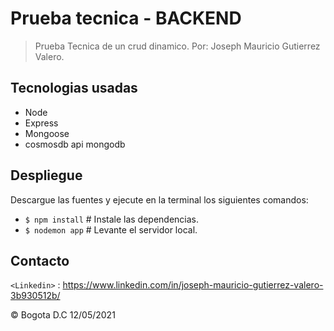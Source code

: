 # Prueba tecnica - BACKEND

> Prueba Tecnica de un crud dinamico. Por: Joseph Mauricio Gutierrez Valero.

## Tecnologias usadas

- Node
- Express
- Mongoose
- cosmosdb api mongodb

## Despliegue

Descargue las fuentes y ejecute en la terminal los siguientes comandos:

- `$ npm install` # Instale las dependencias.
- `$ nodemon app` # Levante el servidor local.

## Contacto

`<Linkedin>` : <https://www.linkedin.com/in/joseph-mauricio-gutierrez-valero-3b930512b/>

© Bogota D.C 12/05/2021
